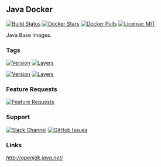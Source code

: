 [travis_logo]: https://travis-ci.org/stlouisn/java_docker.svg?branch=master
[travis_url]: https://travis-ci.org/stlouisn/java_docker
[docker_stars_logo]: https://img.shields.io/docker/stars/stlouisn/java.svg
[docker_pulls_logo]: https://img.shields.io/docker/pulls/stlouisn/java.svg
[docker_hub_url]: https://hub.docker.com/r/stlouisn/java
[microbadger_url]: https://microbadger.com/images/stlouisn/java
[feathub_data]: http://feathub.com/stlouisn/java_docker?format=svg
[feathub_url]: http://feathub.com/stlouisn/java_docker
[issues_url]: https://github.com/stlouisn/java_docker/issues
[slack_url]: https://stlouisn.slack.com/messages/CBRNYGY3V

## Java Docker

[![Build Status][travis_logo]][travis_url]
[![Docker Stars][docker_stars_logo]][docker_hub_url]
[![Docker Pulls][docker_pulls_logo]][docker_hub_url]
[![License: MIT](https://img.shields.io/badge/License-MIT-yellow.svg)](https://opensource.org/licenses/MIT)

Java Base Images.

### Tags

[![Version](https://images.microbadger.com/badges/version/stlouisn/java:8.svg)][microbadger_url]
[![Layers](https://images.microbadger.com/badges/image/stlouisn/java:8.svg)][microbadger_url]

[![Version](https://images.microbadger.com/badges/version/stlouisn/java:11.svg)][microbadger_url]
[![Layers](https://images.microbadger.com/badges/image/stlouisn/java:11.svg)][microbadger_url]

### Feature Requests

[![Feature Requests][feathub_data]][feathub_url]

### Support

[![Slack Channel](https://img.shields.io/badge/-message-no.svg?colorA=a7a7a7&colorB=3eb991&logo=slack&logoWidth=14)][slack_url]
[![GitHub Issues](https://img.shields.io/badge/-issues-no.svg?colorA=a7a7a7&colorB=e01563&logo=github&logoWidth=14)][issues_url]

### Links

*http://openjdk.java.net/*
